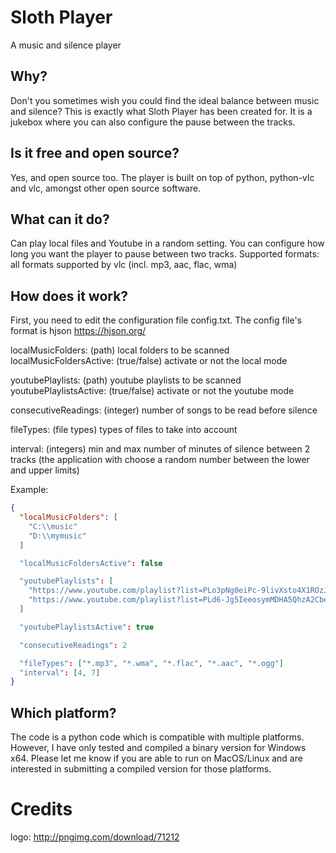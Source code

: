 # Sloth Player
A music and silence player

## Why?
Don't you sometimes wish you could find the ideal balance between music and silence? This is exactly what Sloth Player has been created for. It is a jukebox where you can also configure the pause between the tracks.

## Is it free and open source?
Yes, and open source too. The player is built on top of python, python-vlc and vlc, amongst other open source software. 

## What can it do?
Can play local files and Youtube in a random setting. You can configure how long you want the player to pause between two tracks.
Supported formats: all formats supported by vlc (incl. mp3, aac, flac, wma)

## How does it work?
First, you need to edit the configuration file config.txt. The config file's format is hjson https://hjson.org/

localMusicFolders: (path) local folders to be scanned
localMusicFoldersActive: (true/false) activate or not the local mode

youtubePlaylists: (path) youtube playlists to be scanned
youtubePlaylistsActive: (true/false) activate or not the youtube mode

consecutiveReadings: (integer) number of songs to be read before silence

fileTypes: (file types) types of files to take into account

interval: (integers) min and max number of minutes of silence between 2 tracks (the application with choose a random number between the lower and upper limits)

Example: 

```json
{
  "localMusicFolders": [
    "C:\\music"
    "D:\\mymusic"
  ]

  "localMusicFoldersActive": false

  "youtubePlaylists": [
    "https://www.youtube.com/playlist?list=PLo3pNg0eiPc-9livXsto4X1ROzJ3kGI-3"  # Quiet Songs Playlist 2020
    "https://www.youtube.com/playlist?list=PLd6-Jg5IeeosymMDHA5QhzA2CbelAGN6e" # Accoustic
  ]

  "youtubePlaylistsActive": true

  "consecutiveReadings": 2

  "fileTypes": ["*.mp3", "*.wma", "*.flac", "*.aac", "*.ogg"]
  "interval": [4, 7]
}
```

## Which platform?
The code is a python code which is compatible with multiple platforms. However, I have only tested and compiled a binary version for Windows x64. Please let me know if you are able to run on MacOS/Linux and are interested in submitting a compiled version for those platforms.

# Credits
logo: http://pngimg.com/download/71212